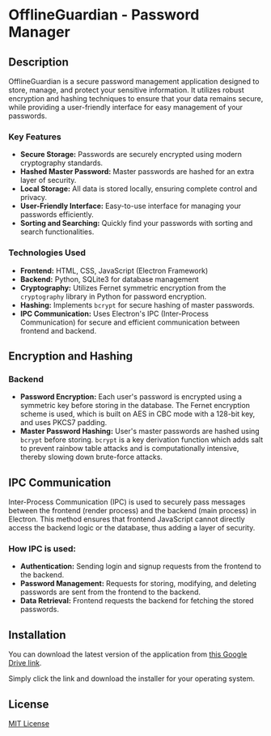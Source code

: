 # OfflineGuardian - Password Manager

## Description
OfflineGuardian is a secure password management application designed to store, manage, and protect your sensitive information. It utilizes robust encryption and hashing techniques to ensure that your data remains secure, while providing a user-friendly interface for easy management of your passwords.

### Key Features
- **Secure Storage:** Passwords are securely encrypted using modern cryptography standards.
- **Hashed Master Password:** Master passwords are hashed for an extra layer of security.
- **Local Storage:** All data is stored locally, ensuring complete control and privacy.
- **User-Friendly Interface:** Easy-to-use interface for managing your passwords efficiently.
- **Sorting and Searching:** Quickly find your passwords with sorting and search functionalities.

### Technologies Used
- **Frontend:** HTML, CSS, JavaScript (Electron Framework)
- **Backend:** Python, SQLite3 for database management
- **Cryptography:** Utilizes Fernet symmetric encryption from the `cryptography` library in Python for password encryption.
- **Hashing:** Implements `bcrypt` for secure hashing of master passwords.
- **IPC Communication:** Uses Electron's IPC (Inter-Process Communication) for secure and efficient communication between frontend and backend.

## Encryption and Hashing
### Backend
- **Password Encryption:** Each user's password is encrypted using a symmetric key before storing in the database. The Fernet encryption scheme is used, which is built on AES in CBC mode with a 128-bit key, and uses PKCS7 padding.
- **Master Password Hashing:** User's master passwords are hashed using `bcrypt` before storing. `bcrypt` is a key derivation function which adds salt to prevent rainbow table attacks and is computationally intensive, thereby slowing down brute-force attacks.

## IPC Communication
Inter-Process Communication (IPC) is used to securely pass messages between the frontend (render process) and the backend (main process) in Electron. This method ensures that frontend JavaScript cannot directly access the backend logic or the database, thus adding a layer of security.

### How IPC is used:
- **Authentication:** Sending login and signup requests from the frontend to the backend.
- **Password Management:** Requests for storing, modifying, and deleting passwords are sent from the frontend to the backend.
- **Data Retrieval:** Frontend requests the backend for fetching the stored passwords.

## Installation

You can download the latest version of the application from [this Google Drive link](https://drive.google.com/drive/folders/1QvmggMiCMyY8WD0O39pJZNIpUBXJILe5?usp=drive_link).

Simply click the link and download the installer for your operating system.

## License
[MIT License](https://choosealicense.com/licenses/mit/)

